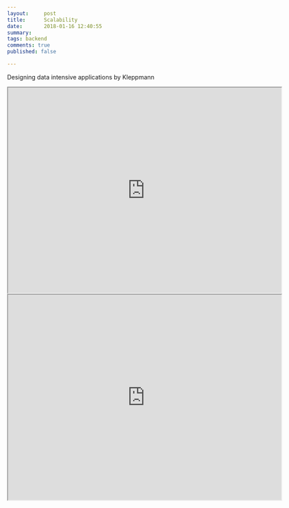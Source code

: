 ```yaml
---
layout:     post
title:      Scalability 
date:       2018-01-16 12:40:55
summary:   
tags: backend
comments: true
published: false

---
```


Designing data intensive applications by Kleppmann
<iframe src="https://drive.google.com/file/d/1dfArXsvGcHeUJ6TQ8w3ZgxEw5jHbbql4/preview" width="640" height="480"></iframe>


<iframe src="https://github.com/binhnguyennus/awesome-scalability" width="640" height="480">
</iframe>